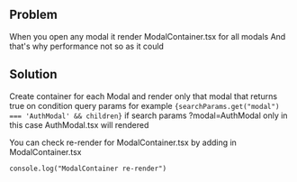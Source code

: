 ## Problem

When you open any modal it render ModalContainer.tsx for all modals
And that's why performance not so as it could

## Solution

Create container for each Modal and render only that modal that returns true on condition query params
for example `{searchParams.get("modal") === 'AuthModal' && children}` if search params ?modal=AuthModal
only in this case AuthModal.tsx will rendered

You can check re-render for ModalContainer.tsx by adding in ModalContainer.tsx

```tsx
console.log("ModalContainer re-render")
```
